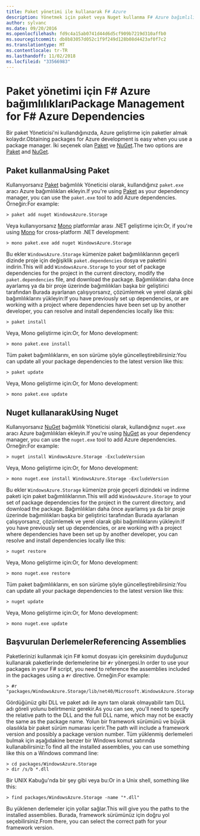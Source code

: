 ```yaml
---
title: Paket yönetimi ile kullanarak F# Azure
description: Yönetmek için paket veya Nuget kullanma F# Azure bağımlılıkları
author: sylvanc
ms.date: 09/20/2016
ms.openlocfilehash: fd9c4a15ab0741d44d6d5cf909b7219d310affb0
ms.sourcegitcommit: db8b83057d052c1f9f249d128b08d4423af0f7c2
ms.translationtype: MT
ms.contentlocale: tr-TR
ms.lasthandoff: 11/02/2018
ms.locfileid: "33566983"
---
```

# <a name="package-management-for-f-azure-dependencies"></a><span data-ttu-id="77338-103">Paket yönetimi için F# Azure bağımlılıkları</span><span class="sxs-lookup"><span data-stu-id="77338-103">Package Management for F# Azure Dependencies</span></span>

<span data-ttu-id="77338-104">Bir paket Yöneticisi'ni kullandığınızda, Azure geliştirme için paketler almak kolaydır.</span><span class="sxs-lookup"><span data-stu-id="77338-104">Obtaining packages for Azure development is easy when you use a package manager.</span></span> <span data-ttu-id="77338-105">İki seçenek olan [Paket](https://fsprojects.github.io/Paket/) ve [NuGet](https://www.nuget.org/).</span><span class="sxs-lookup"><span data-stu-id="77338-105">The two options are [Paket](https://fsprojects.github.io/Paket/) and [NuGet](https://www.nuget.org/).</span></span>

## <a name="using-paket"></a><span data-ttu-id="77338-106">Paket kullanma</span><span class="sxs-lookup"><span data-stu-id="77338-106">Using Paket</span></span>

<span data-ttu-id="77338-107">Kullanıyorsanız [Paket](https://fsprojects.github.io/Paket/) bağımlılık Yöneticisi olarak, kullandığınız `paket.exe` aracı Azure bağımlılıkları ekleyin.</span><span class="sxs-lookup"><span data-stu-id="77338-107">If you're using [Paket](https://fsprojects.github.io/Paket/) as your dependency manager, you can use the `paket.exe` tool to add Azure dependencies.</span></span> <span data-ttu-id="77338-108">Örneğin:</span><span class="sxs-lookup"><span data-stu-id="77338-108">For example:</span></span>

    > paket add nuget WindowsAzure.Storage

<span data-ttu-id="77338-109">Veya kullanıyorsanız [Mono](https://www.mono-project.com/) platformlar arası .NET geliştirme için:</span><span class="sxs-lookup"><span data-stu-id="77338-109">Or, if you're using [Mono](https://www.mono-project.com/) for cross-platform .NET development:</span></span>

    > mono paket.exe add nuget WindowsAzure.Storage

<span data-ttu-id="77338-110">Bu ekler `WindowsAzure.Storage` kümenize paket bağımlılıklarının geçerli dizinde proje için değişiklik `paket.dependencies` dosya ve paketini indirin.</span><span class="sxs-lookup"><span data-stu-id="77338-110">This will add `WindowsAzure.Storage` to your set of package dependencies for the project in the current directory, modify the `paket.dependencies` file, and download the package.</span></span> <span data-ttu-id="77338-111">Bağımlılıkları daha önce ayarlamış ya da bir proje üzerinde bağımlılıkları başka bir geliştirici tarafından Burada ayarlanan çalışıyorsanız, çözümlemek ve yerel olarak gibi bağımlılıklarını yükleyin:</span><span class="sxs-lookup"><span data-stu-id="77338-111">If you have previously set up dependencies, or are working with a project where dependencies have been set up by another developer, you can resolve and install dependencies locally like this:</span></span>

    > paket install

<span data-ttu-id="77338-112">Veya, Mono geliştirme için:</span><span class="sxs-lookup"><span data-stu-id="77338-112">Or, for Mono development:</span></span>

    > mono paket.exe install

<span data-ttu-id="77338-113">Tüm paket bağımlılıklarını, en son sürüme şöyle güncelleştirebilirsiniz:</span><span class="sxs-lookup"><span data-stu-id="77338-113">You can update all your package dependencies to the latest version like this:</span></span>

    > paket update

<span data-ttu-id="77338-114">Veya, Mono geliştirme için:</span><span class="sxs-lookup"><span data-stu-id="77338-114">Or, for Mono development:</span></span>

    > mono paket.exe update

## <a name="using-nuget"></a><span data-ttu-id="77338-115">Nuget kullanarak</span><span class="sxs-lookup"><span data-stu-id="77338-115">Using Nuget</span></span>

<span data-ttu-id="77338-116">Kullanıyorsanız [NuGet](https://www.nuget.org/) bağımlılık Yöneticisi olarak, kullandığınız `nuget.exe` aracı Azure bağımlılıkları ekleyin.</span><span class="sxs-lookup"><span data-stu-id="77338-116">If you're using [NuGet](https://www.nuget.org/) as your dependency manager, you can use the `nuget.exe` tool to add Azure dependencies.</span></span> <span data-ttu-id="77338-117">Örneğin:</span><span class="sxs-lookup"><span data-stu-id="77338-117">For example:</span></span>

    > nuget install WindowsAzure.Storage -ExcludeVersion

<span data-ttu-id="77338-118">Veya, Mono geliştirme için:</span><span class="sxs-lookup"><span data-stu-id="77338-118">Or, for Mono development:</span></span>

    > mono nuget.exe install WindowsAzure.Storage -ExcludeVersion

<span data-ttu-id="77338-119">Bu ekler `WindowsAzure.Storage` kümenize proje geçerli dizindeki ve indirme paketi için paket bağımlılıklarının.</span><span class="sxs-lookup"><span data-stu-id="77338-119">This will add `WindowsAzure.Storage` to your set of package dependencies for the project in the current directory, and download the package.</span></span> <span data-ttu-id="77338-120">Bağımlılıkları daha önce ayarlamış ya da bir proje üzerinde bağımlılıkları başka bir geliştirici tarafından Burada ayarlanan çalışıyorsanız, çözümlemek ve yerel olarak gibi bağımlılıklarını yükleyin:</span><span class="sxs-lookup"><span data-stu-id="77338-120">If you have previously set up dependencies, or are working with a project where dependencies have been set up by another developer, you can resolve and install dependencies locally like this:</span></span>

    > nuget restore 

<span data-ttu-id="77338-121">Veya, Mono geliştirme için:</span><span class="sxs-lookup"><span data-stu-id="77338-121">Or, for Mono development:</span></span>

    > mono nuget.exe restore

<span data-ttu-id="77338-122">Tüm paket bağımlılıklarını, en son sürüme şöyle güncelleştirebilirsiniz:</span><span class="sxs-lookup"><span data-stu-id="77338-122">You can update all your package dependencies to the latest version like this:</span></span>

    > nuget update

<span data-ttu-id="77338-123">Veya, Mono geliştirme için:</span><span class="sxs-lookup"><span data-stu-id="77338-123">Or, for Mono development:</span></span>

    > mono nuget.exe update

## <a name="referencing-assemblies"></a><span data-ttu-id="77338-124">Başvurulan Derlemeler</span><span class="sxs-lookup"><span data-stu-id="77338-124">Referencing Assemblies</span></span>

<span data-ttu-id="77338-125">Paketlerinizi kullanmak için F# komut dosyası için gereksinim duyduğunuz kullanarak paketlerinde derlemelerine bir `#r` yönergesi.</span><span class="sxs-lookup"><span data-stu-id="77338-125">In order to use your packages in your F# script, you need to reference the assemblies included in the packages using a `#r` directive.</span></span> <span data-ttu-id="77338-126">Örneğin:</span><span class="sxs-lookup"><span data-stu-id="77338-126">For example:</span></span>

    > #r "packages/WindowsAzure.Storage/lib/net40/Microsoft.WindowsAzure.Storage.dll"

<span data-ttu-id="77338-127">Gördüğünüz gibi DLL ve paket adı ile aynı tam olarak olmayabilir tam DLL adı göreli yolunu belirtmeniz gerekir.</span><span class="sxs-lookup"><span data-stu-id="77338-127">As you can see, you'll need to specify the relative path to the DLL and the full DLL name, which may not be exactly the same as the package name.</span></span> <span data-ttu-id="77338-128">Yolun bir framework sürümünü ve büyük olasılıkla bir paket sürüm numarası içerir.</span><span class="sxs-lookup"><span data-stu-id="77338-128">The path will include a framework version and possibly a package version number.</span></span> <span data-ttu-id="77338-129">Tüm yüklenmiş derlemeleri bulmak için aşağıdakine benzer bir Windows komut satırında kullanabilirsiniz:</span><span class="sxs-lookup"><span data-stu-id="77338-129">To find all the installed assemblies, you can use something like this on a Windows command line:</span></span>

    > cd packages/WindowsAzure.Storage
    > dir /s/b *.dll

<span data-ttu-id="77338-130">Bir UNIX Kabuğu'nda bir şey gibi veya bu:</span><span class="sxs-lookup"><span data-stu-id="77338-130">Or in a Unix shell, something like this:</span></span>

    > find packages/WindowsAzure.Storage -name "*.dll"

<span data-ttu-id="77338-131">Bu yüklenen derlemeler için yollar sağlar.</span><span class="sxs-lookup"><span data-stu-id="77338-131">This will give you the paths to the installed assemblies.</span></span> <span data-ttu-id="77338-132">Burada, framework sürümünüz için doğru yol seçebilirsiniz.</span><span class="sxs-lookup"><span data-stu-id="77338-132">From there, you can select the correct path for your framework version.</span></span>
